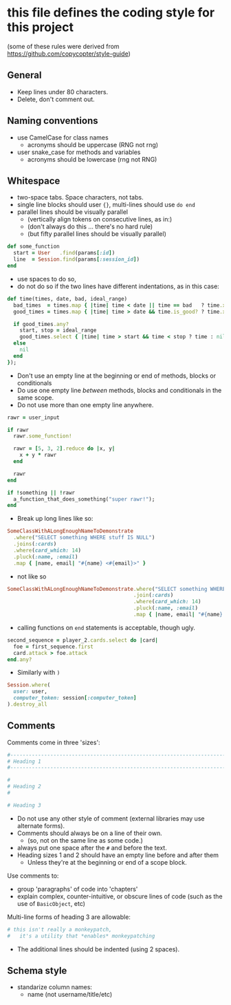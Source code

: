 # this file defines the coding style for this project

(some of these rules were derived from https://github.com/copycopter/style-guide)

## General

* Keep lines under 80 characters.
* Delete, don't comment out.

## Naming conventions

* use CamelCase for class names
  * acronyms should be uppercase (RNG not rng)
* user snake_case for methods and variables
  * acronyms should be lowercase (rng not RNG)

## Whitespace

* two-space tabs. Space characters, not tabs.
* single line blocks should user `{}`, multi-lines should use `do end`
* parallel lines should be visually parallel
  * (vertically align tokens on consecutive lines, as in:)
  * (don't always do this ... there's no hard rule)
  * (but fifty parallel lines should be visually parallel)
```ruby
def some_function
  start = User   .find(params[:id])
  line  = Session.find(params[:session_id])
end
```
* use spaces to do so,
* do not do so if the two lines have different indentations, as in this case:
```ruby
def time(times, date, bad, ideal_range)
  bad_times  = times.map { |time| time < date || time == bad   ? time.x : nil }
  good_times = times.map { |time| time > date && time.is_good? ? time.x : nil }

  if good_times.any?
    start, stop = ideal_range
    good_times.select { |time| time > start && time < stop ? time : nil }
  else
    nil
  end
});
```
* Don't use an empty line at the beginning or end of methods, blocks or conditionals
* Do use one empty line *between* methods, blocks and conditionals in the same scope.
* Do not use more than one empty line anywhere.
```ruby
rawr = user_input

if rawr
  rawr.some_function!

  rawr = [5, 3, 2].reduce do |x, y|
    x + y * rawr
  end

  rawr
end

if !something || !rawr
  a_function_that_does_something("super rawr!");
end
```
* Break up long lines like so:
```ruby
SomeClassWithALongEnoughNameToDemonstrate
  .where("SELECT something WHERE stuff IS NULL")
  .joins(:cards)
  .where(card_which: 14)
  .pluck(:name, :email)
  .map { |name, email| "#{name} <#{email}>" }
```
* not like so
```ruby
SomeClassWithALongEnoughNameToDemonstrate.where("SELECT something WHERE stuff IS NULL")
                                         .join(:cards)
                                         .where(card_which: 14)
                                         .pluck(:name, :email)
                                         .map { |name, email| "#{name} <#{email}>" }
```
* calling functions on `end` statements is acceptable, though ugly.
```ruby
second_sequence = player_2.cards.select do |card|
  foe = first_sequence.first
  card.attack > foe.attack
end.any?
```
* Similarly with `)`
```ruby
Session.where(
  user: user,
  computer_token: session[:computer_token]
).destroy_all
```

## Comments

Comments come in three 'sizes':

```ruby
#-----------------------------------------------------------------------------
# Heading 1
#-----------------------------------------------------------------------------

#
# Heading 2
#

# Heading 3
```

* Do not use any other style of comment (external libraries may use alternate forms).
* Comments should always be on a line of their own.
  * (so, not on the same line as some code.)
* always put one space after the `#` and before the text.
* Heading sizes 1 and 2 should have an empty line before and after them
  * Unless they're at the beginning or end of a scope block.

Use comments to:
* group 'paragraphs' of code into 'chapters'
* explain complex, counter-intuitive, or obscure lines of code (such as the use of `BasicObject`, etc)

Multi-line forms of heading 3 are allowable:
```ruby
# this isn't really a monkeypatch,
#   it's a utility that *enables* monkeypatching
```

* The additional lines should be indented (using 2 spaces).

## Schema style

* standarize column names:
  * name (not username/title/etc)

